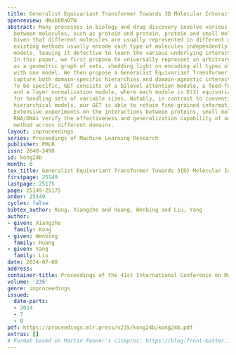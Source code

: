```yaml
---
title: Generalist Equivariant Transformer Towards 3D Molecular Interaction Learning
openreview: dWxb80a0TW
abstract: Many processes in biology and drug discovery involve various 3D interactions
  between molecules, such as protein and protein, protein and small molecule, etc.
  Given that different molecules are usually represented in different granularity,
  existing methods usually encode each type of molecules independently with different
  models, leaving it defective to learn the various underlying interaction physics.
  In this paper, we first propose to universally represent an arbitrary 3D complex
  as a geometric graph of sets, shedding light on encoding all types of molecules
  with one model. We then propose a Generalist Equivariant Transformer (GET) to effectively
  capture both domain-specific hierarchies and domain-agnostic interaction physics.
  To be specific, GET consists of a bilevel attention module, a feed-forward module
  and a layer normalization module, where each module is E(3) equivariant and specialized
  for handling sets of variable sizes. Notably, in contrast to conventional pooling-based
  hierarchical models, our GET is able to retain fine-grained information of all levels.
  Extensive experiments on the interactions between proteins, small molecules and
  RNA/DNAs verify the effectiveness and generalization capability of our proposed
  method across different domains.
layout: inproceedings
series: Proceedings of Machine Learning Research
publisher: PMLR
issn: 2640-3498
id: kong24b
month: 0
tex_title: Generalist Equivariant Transformer Towards 3{D} Molecular Interaction Learning
firstpage: 25149
lastpage: 25175
page: 25149-25175
order: 25149
cycles: false
bibtex_author: Kong, Xiangzhe and Huang, Wenbing and Liu, Yang
author:
- given: Xiangzhe
  family: Kong
- given: Wenbing
  family: Huang
- given: Yang
  family: Liu
date: 2024-07-08
address:
container-title: Proceedings of the 41st International Conference on Machine Learning
volume: '235'
genre: inproceedings
issued:
  date-parts:
  - 2024
  - 7
  - 8
pdf: https://proceedings.mlr.press/v235/kong24b/kong24b.pdf
extras: []
# Format based on Martin Fenner's citeproc: https://blog.front-matter.io/posts/citeproc-yaml-for-bibliographies/
---
```

